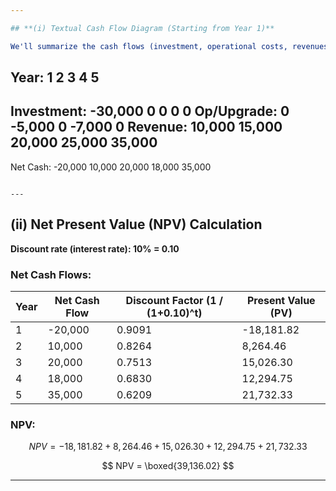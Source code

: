 ```yaml
---

## **(i) Textual Cash Flow Diagram (Starting from Year 1)**

We'll summarize the cash flows (investment, operational costs, revenues) from **Year 1 to Year 5**:

```
Year:           1          2          3          4          5
--------------------------------------------------------------
Investment:  -30,000        0          0          0          0
Op/Upgrade:       0     -5,000        0      -7,000         0
Revenue:     10,000     15,000     20,000     25,000     35,000
--------------------------------------------------------------
Net Cash:   -20,000     10,000     20,000     18,000     35,000
```

---
```


## **(ii) Net Present Value (NPV) Calculation**

**Discount rate (interest rate): 10% = 0.10**

### Net Cash Flows:

| Year | Net Cash Flow | Discount Factor (1 / (1+0.10)^t) | Present Value (PV) |
| ---- | ------------- | -------------------------------- | ------------------ |
| 1    | -20,000       | 0.9091                           | -18,181.82         |
| 2    | 10,000        | 0.8264                           | 8,264.46           |
| 3    | 20,000        | 0.7513                           | 15,026.30          |
| 4    | 18,000        | 0.6830                           | 12,294.75          |
| 5    | 35,000        | 0.6209                           | 21,732.33          |

### NPV:

$$
NPV = -18,181.82 + 8,264.46 + 15,026.30 + 12,294.75 + 21,732.33
$$

$$
NPV = \boxed{39,136.02}
$$

---
